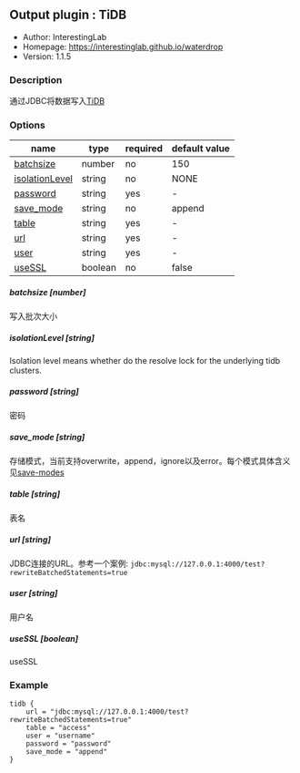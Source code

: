 ## Output plugin : TiDB

* Author: InterestingLab
* Homepage: https://interestinglab.github.io/waterdrop
* Version: 1.1.5

### Description

通过JDBC将数据写入[TiDB](https://github.com/pingcap/tidb)

### Options

| name | type | required | default value |
| --- | --- | --- | --- |
| [batchsize](#batchsize-number) | number | no | 150 |
| [isolationLevel](#isolationLevel-string) | string | no | NONE |
| [password](#password-string) | string | yes | - |
| [save_mode](#save_mode-string) | string | no | append |
| [table](#table-string) | string | yes | - |
| [url](#url-string) | string | yes | - |
| [user](#user-string) | string | yes | - |
| [useSSL](#useSSL-boolean) | boolean | no | false |

##### batchsize [number]

写入批次大小

##### isolationLevel [string]

Isolation level means whether do the resolve lock for the underlying tidb clusters.

##### password [string]

密码

##### save_mode [string]

存储模式，当前支持overwrite，append，ignore以及error。每个模式具体含义见[save-modes](http://spark.apache.org/docs/2.2.0/sql-programming-guide.html#save-modes)

##### table [string]

表名

##### url [string]

JDBC连接的URL。参考一个案例: `jdbc:mysql://127.0.0.1:4000/test?rewriteBatchedStatements=true`


##### user [string]

用户名

##### useSSL [boolean]

useSSL

### Example

```
tidb {
    url = "jdbc:mysql://127.0.0.1:4000/test?rewriteBatchedStatements=true"
    table = "access"
    user = "username"
    password = "password"
    save_mode = "append"
}
```
